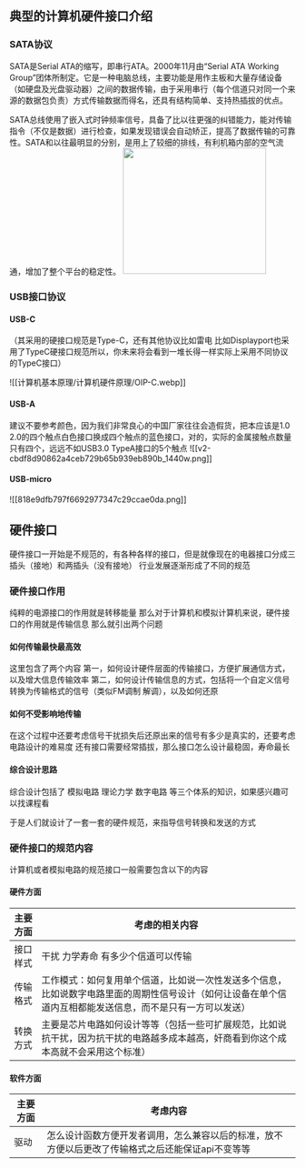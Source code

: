 ## 典型的计算机硬件接口介绍
### SATA协议
SATA是Serial ATA的缩写，即串行ATA。2000年11月由“Serial ATA Working Group”团体所制定。它是一种电脑总线，主要功能是用作主板和大量存储设备（如硬盘及光盘驱动器）之间的数据传输，由于采用串行（每个信道只对同一个来源的数据包负责）方式传输数据而得名，还具有结构简单、支持热插拔的优点。

SATA总线使用了嵌入式时钟频率信号，具备了比以往更强的纠错能力，能对传输指令（不仅是数据）进行检查，如果发现错误会自动矫正，提高了数据传输的可靠性。SATA和以往最明显的分别，是用上了较细的排线，有利机箱内部的空气流通，增加了整个平台的稳定性。
<a class="imageLink_MsIco" style="width: 252px; height: 222.653px;" href="https://baike.baidu.com/pic/SATA%E6%8E%A5%E5%8F%A3/1491074/0/7c1ed21b0ef41bd55ea203d555da81cb39db3d1a?fr=lemma&amp;fromModule=lemma_content-image" target="_blank" title="5u�{�RM��V"><img src="https://bkimg.cdn.bcebos.com/pic/7c1ed21b0ef41bd55ea203d555da81cb39db3d1a?x-bce-process=image/format,f_auto/resize,m_lfit,limit_1,h_445" class="picture_QSn0V" width="252" height="222.65316455696203"></a>
### USB接口协议
#### USB-C
（其采用的硬接口规范是Type-C，还有其他协议比如雷电 比如Displayport也采用了TypeC硬接口规范所以，你未来将会看到一堆长得一样实际上采用不同协议的TypeC接口）

![[计算机基本原理/计算机硬件原理/OIP-C.webp]]
#### USB-A
建议不要参考颜色，因为我们非常良心的中国厂家往往会造假货，把本应该是1.0 2.0的四个触点白色接口换成四个触点的蓝色接口，对的，实际的金属接触点数量只有四个，远远不如USB3.0 TypeA接口的5个触点
![[v2-cbdf8d90862a4ceb729b65b939eb890b_1440w.png]]

#### USB-micro
![[818e9dfb797f6692977347c29ccae0da.png]]
## 硬件接口
硬件接口一开始是不规范的，有各种各样的接口，但是就像现在的电器接口分成三插头（接地）和两插头（没有接地）
行业发展逐渐形成了不同的规范

### 硬件接口作用
纯粹的电源接口的作用就是转移能量
那么对于计算机和模拟计算机来说，硬件接口的作用就是传输信息
那么就引出两个问题
#### 如何传输最快最高效
这里包含了两个内容
第一，如何设计硬件层面的传输接口，方便扩展通信方式，以及增大信息传输效率
第二，如何设计传输信息的方式，包括将一个自定义信号转换为传输格式的信号（类似FM调制 解调），以及如何还原

#### 如何不受影响地传输
在这个过程中还要考虑信号干扰损失后还原出来的信号有多少是真实的，还要考虑电路设计的难易度
还有接口需要经常插拔，那么接口怎么设计最稳固，寿命最长

#### 综合设计思路
综合设计包括了
模拟电路
理论力学
数字电路
等三个体系的知识，如果感兴趣可以找课程看

于是人们就设计了一套一套的硬件规范，来指导信号转换和发送的方式
### 硬件接口的规范内容
计算机或者模拟电路的规范接口一般需要包含以下的内容
#### 硬件方面

| 主要方面 | 考虑的相关内容                                                                       |
| ---- | ----------------------------------------------------------------------------- |
| 接口样式 | 干扰  力学寿命  有多少个信道可以传输                                                          |
| 传输格式 | 工作模式：如何复用单个信道，比如说一次性发送多个信息，比如说数字电路里面的周期性信号设计（如何让设备在单个信道内互相都能发送信息，而不是只有一方可以发送） |
| 转换方式 | 主要是芯片电路如何设计等等（包括一些可扩展规范，比如说抗干扰，因为抗干扰的电路越多成本越高，奸商看到你这个成本高就不会采用这个标准）            |
#### 软件方面

| 主要方面 | 考虑内容                                               |
| ---- | -------------------------------------------------- |
| 驱动   | 怎么设计函数方便开发者调用，怎么兼容以后的标准，放不方便以后更改了传输格式之后还能保证api不变等等 |
